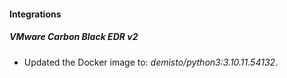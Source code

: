 #### Integrations
##### VMware Carbon Black EDR v2
- Updated the Docker image to: *demisto/python3:3.10.11.54132*.
